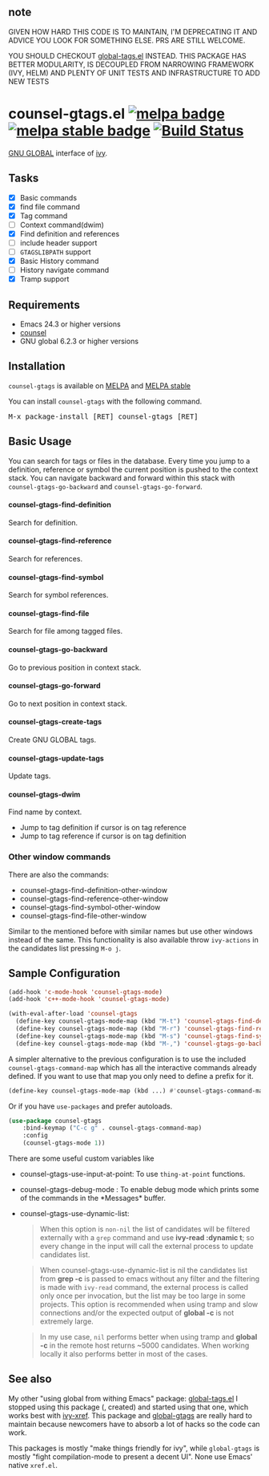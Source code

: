 ## note

GIVEN HOW HARD THIS CODE IS TO MAINTAIN, I'M DEPRECATING IT AND ADVICE YOU LOOK FOR SOMETHING ELSE. PRS ARE STILL WELCOME.

YOU SHOULD CHECKOUT [global-tags.el](https://launchpad.net/global-tags.el) INSTEAD. THIS PACKAGE HAS BETTER MODULARITY, IS DECOUPLED FROM NARROWING FRAMEWORK (IVY, HELM) AND PLENTY OF UNIT TESTS AND INFRASTRUCTURE TO ADD NEW TESTS

# counsel-gtags.el [![melpa badge][melpa-badge]][melpa-link] [![melpa stable badge][melpa-stable-badge]][melpa-stable-link] [![Build Status](https://travis-ci.org/FelipeLema/emacs-counsel-gtags.svg?branch=master)](https://travis-ci.org/FelipeLema/emacs-counsel-gtags)

[GNU GLOBAL](https://www.gnu.org/software/global/) interface of [ivy](https://github.com/abo-abo/swiper).

## Tasks

- [X] Basic commands
- [X] find file command
- [X] Tag command
- [ ] Context command(dwim)
 - [X] Find definition and references
 - [ ] include header support
- [ ] `GTAGSLIBPATH` support
- [X] Basic History command
- [ ] History navigate command
- [x] Tramp support

## Requirements

- Emacs 24.3 or higher versions
- [counsel](https://github.com/abo-abo/swiper)
- GNU global 6.2.3 or higher versions

## Installation

`counsel-gtags` is available on [MELPA](https://melpa.org/) and [MELPA stable](https://stable.melpa.org/)

You can install `counsel-gtags` with the following command.

<kbd>M-x package-install [RET] counsel-gtags [RET]</kbd>

## Basic Usage

You can search for tags or files in the database. Every time you jump to a
definition, reference or symbol the current position is pushed to the context
stack. You can navigate backward and forward within this stack with
`counsel-gtags-go-backward` and `counsel-gtags-go-forward`.

#### counsel-gtags-find-definition

Search for definition.

#### counsel-gtags-find-reference

Search for references.

#### counsel-gtags-find-symbol

Search for symbol references.

#### counsel-gtags-find-file

Search for file among tagged files.

#### counsel-gtags-go-backward

Go to previous position in context stack.

#### counsel-gtags-go-forward

Go to next position in context stack.

#### counsel-gtags-create-tags

Create GNU GLOBAL tags.

#### counsel-gtags-update-tags

Update tags.

#### counsel-gtags-dwim

Find name by context.

- Jump to tag definition if cursor is on tag reference
- Jump to tag reference if cursor is on tag definition

### Other window commands

There are also the commands:
- counsel-gtags-find-definition-other-window
- counsel-gtags-find-reference-other-window
- counsel-gtags-find-symbol-other-window
- counsel-gtags-find-file-other-window

Similar to the mentioned before with similar names but use other
windows instead of the same. This functionality is also available
throw `ivy-actions` in the candidates list pressing `M-o j`.

## Sample Configuration

```lisp
(add-hook 'c-mode-hook 'counsel-gtags-mode)
(add-hook 'c++-mode-hook 'counsel-gtags-mode)

(with-eval-after-load 'counsel-gtags
  (define-key counsel-gtags-mode-map (kbd "M-t") 'counsel-gtags-find-definition)
  (define-key counsel-gtags-mode-map (kbd "M-r") 'counsel-gtags-find-reference)
  (define-key counsel-gtags-mode-map (kbd "M-s") 'counsel-gtags-find-symbol)
  (define-key counsel-gtags-mode-map (kbd "M-,") 'counsel-gtags-go-backward))
```

A simpler alternative to the previous configuration is to use the
included `counsel-gtags-command-map` which has all the interactive
commands already defined. If you want to use that map you only need to
define a prefix for it.

```lisp
(define-key counsel-gtags-mode-map (kbd ...) #'counsel-gtags-command-map)
```
Or if you have `use-packages` and prefer autoloads.

```lisp
(use-package counsel-gtags
	:bind-keymap ("C-c g" . counsel-gtags-command-map)
	:config
	(counsel-gtags-mode 1))
```

There are some useful custom variables like

- counsel-gtags-use-input-at-point: To use `thing-at-point` functions.

- counsel-gtags-debug-mode : To enable debug mode which prints some of
  the commands in the \*Messages\* buffer.

- counsel-gtags-use-dynamic-list:
  > When this option is `non-nil` the
  list of candidates will be filtered externally with a `grep` command
  and use **ivy-read :dynamic t**; so every change in the input will
  call the external process to update candidates list.

  > When counsel-gtags-use-dynamic-list is nil the candidates list
  from **grep -c** is passed to emacs without any filter and the
  filtering is made with `ivy-read` command, the external process is
  called only once per invocation, but the list may be too large in
  some projects.  This option is recommended when using tramp and slow
  connections and/or the expected output of **global -c** is not extremely
  large.
  
  > In my use case, `nil` performs better when using tramp and **global
  -c** in the remote host returns ~5000 candidates. When working
  locally it also performs better in most of the cases.

## See also

My other "using global from withing Emacs" package: [global-tags.el](https://launchpad.net/global-tags.el)
I stopped using this package (, created) and started using that one, which works best with [ivy-xref](https://github.com/alexmurray/ivy-xref). This package and [global-gtags](https://github.com/leoliu/ggtags) are really hard to maintain because newcomers have to absorb a lot of hacks so the code can work.

This packages is mostly "make things friendly for ivy", while `global-gtags` is mostly "fight compilation-mode to present a decent UI". None use Emacs' native `xref.el`.

[melpa-link]: https://melpa.org/#/counsel-gtags
[melpa-stable-link]: https://stable.melpa.org/#/counsel-gtags
[melpa-badge]: https://melpa.org/packages/counsel-gtags-badge.svg
[melpa-stable-badge]: https://stable.melpa.org/packages/counsel-gtags-badge.svg
